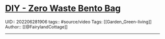 
# [DIY - Zero Waste Bento Bag](https://www.youtube.com/watch?v=EqhrvZK6S4U&feature=youtu.be)
UID:: 202206281906
tags:: #source/video 
Tags: [[Garden_Green-living]]
Author:: [[@FairylandCottage]]

---
